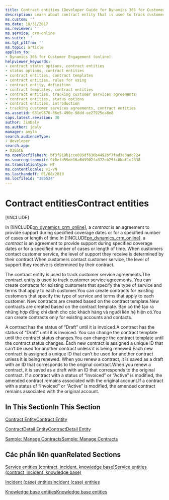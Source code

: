 ```yaml
---
title: Contract entities (Developer Guide for Dynamics 365 for Customer Engagement) | MicrosoftDocs
description: Learn about contract entity that is used to track customer service agreements. You can create contracts for existing customers that specify the type of service and terms that apply to each customer.
ms.custom: ''
ms.date: 10/31/2017
ms.reviewer: ''
ms.service: crm-online
ms.suite: ''
ms.tgt_pltfrm: ''
ms.topic: article
applies_to:
- Dynamics 365 for Customer Engagement (online)
helpviewer_keywords:
- contract status options, contract entities
- status options, contract entities
- contract entities, contract templates
- contract entities, rules for using
- contract entity, definition
- contract templates, contract entities
- contract entities, tracking customer services agreements
- contract entities, status options
- contract entities, introduction
- tracking customer services agreements, contract entities
ms.assetid: 631e9570-86e5-490e-98dd-ee27925ea8e8
caps.latest.revision: 30
author: JimDaly
ms.author: jdaly
manager: amyla
search.audienceType:
- developer
search.app:
- D365CE
ms.openlocfilehash: bf3f919b1cce089df630b4492bf7fad3a3add224
ms.sourcegitcommit: 9f0efd59de16a6d9902fa372cb25fc0baf1c2838
ms.translationtype: HT
ms.contentlocale: vi-VN
ms.lasthandoff: 01/08/2019
ms.locfileid: "385534"
---
```

# <a name="contract-entities"></a><span data-ttu-id="c5d42-104">Contract entities</span><span class="sxs-lookup"><span data-stu-id="c5d42-104">Contract entities</span></span>

[!INCLUDE[](../includes/cc_applies_to_update_9_0_0.md)]

<span data-ttu-id="c5d42-105">In [!INCLUDE[pn_dynamics_crm_online](../includes/pn-dynamics-crm-online.md)], a *contract* is an agreement to provide support during specified coverage dates or for a specified number of cases or length of time.</span><span class="sxs-lookup"><span data-stu-id="c5d42-105">In [!INCLUDE[pn_dynamics_crm_online](../includes/pn-dynamics-crm-online.md)], a *contract* is an agreement to provide support during specified coverage dates or for a specified number of cases or length of time.</span></span> <span data-ttu-id="c5d42-106">When customers contact customer service, the level of support they receive is determined by their contract.</span><span class="sxs-lookup"><span data-stu-id="c5d42-106">When customers contact customer service, the level of support they receive is determined by their contract.</span></span>  
  
 <span data-ttu-id="c5d42-107">The contract entity is used to track customer service agreements.</span><span class="sxs-lookup"><span data-stu-id="c5d42-107">The contract entity is used to track customer service agreements.</span></span> <span data-ttu-id="c5d42-108">You can create contracts for existing customers that specify the type of service and terms that apply to each customer.</span><span class="sxs-lookup"><span data-stu-id="c5d42-108">You can create contracts for existing customers that specify the type of service and terms that apply to each customer.</span></span> <span data-ttu-id="c5d42-109">New contracts are created based on the contract template.</span><span class="sxs-lookup"><span data-stu-id="c5d42-109">New contracts are created based on the contract template.</span></span> <span data-ttu-id="c5d42-110">Bạn có thể tạo ra những hợp đồng chỉ dành cho các khách hàng và người liên hệ hiện có.</span><span class="sxs-lookup"><span data-stu-id="c5d42-110">You can create contracts only for existing accounts and contacts.</span></span>  
  
 <span data-ttu-id="c5d42-111">A contract has the status of “Draft” until it is invoiced.</span><span class="sxs-lookup"><span data-stu-id="c5d42-111">A contract has the status of “Draft” until it is invoiced.</span></span> <span data-ttu-id="c5d42-112">You can change the contract template until the contract status changes.</span><span class="sxs-lookup"><span data-stu-id="c5d42-112">You can change the contract template until the contract status changes.</span></span> <span data-ttu-id="c5d42-113">Each new contract is assigned a unique ID that can’t be used for another contract unless it is being renewed.</span><span class="sxs-lookup"><span data-stu-id="c5d42-113">Each new contract is assigned a unique ID that can’t be used for another contract unless it is being renewed.</span></span> <span data-ttu-id="c5d42-114">When you renew a contract, it is saved as a draft with an ID that corresponds to the original contract.</span><span class="sxs-lookup"><span data-stu-id="c5d42-114">When you renew a contract, it is saved as a draft with an ID that corresponds to the original contract.</span></span> <span data-ttu-id="c5d42-115">If a contract with a status of “Invoiced” or “Active” is modified, the amended contract remains associated with the original account.</span><span class="sxs-lookup"><span data-stu-id="c5d42-115">If a contract with a status of “Invoiced” or “Active” is modified, the amended contract remains associated with the original account.</span></span>  
  
## <a name="in-this-section"></a><span data-ttu-id="c5d42-116">In This Section</span><span class="sxs-lookup"><span data-stu-id="c5d42-116">In This Section</span></span>  
 [<span data-ttu-id="c5d42-117">Contract Entity</span><span class="sxs-lookup"><span data-stu-id="c5d42-117">Contract Entity</span></span>](entities/contract.md)  
  
 [<span data-ttu-id="c5d42-118">ContractDetail Entity</span><span class="sxs-lookup"><span data-stu-id="c5d42-118">ContractDetail Entity</span></span>](entities/contractdetail.md)  
  
 [<span data-ttu-id="c5d42-119">Sample: Manage Contracts</span><span class="sxs-lookup"><span data-stu-id="c5d42-119">Sample: Manage Contracts</span></span>](sample-manage-contracts.md)  
  
## <a name="related-sections"></a><span data-ttu-id="c5d42-120">Các phần liên quan</span><span class="sxs-lookup"><span data-stu-id="c5d42-120">Related Sections</span></span>  
 [<span data-ttu-id="c5d42-121">Service entities (contract, incident, knowledge base)</span><span class="sxs-lookup"><span data-stu-id="c5d42-121">Service entities (contract, incident, knowledge base)</span></span>](service-entities.md)  
  
 [<span data-ttu-id="c5d42-122">Incident (case) entities</span><span class="sxs-lookup"><span data-stu-id="c5d42-122">Incident (case) entities</span></span>](incident-case-entities.md)  
  
 [<span data-ttu-id="c5d42-123">Knowledge base entities</span><span class="sxs-lookup"><span data-stu-id="c5d42-123">Knowledge base entities</span></span>](knowledge-management-entities.md)
